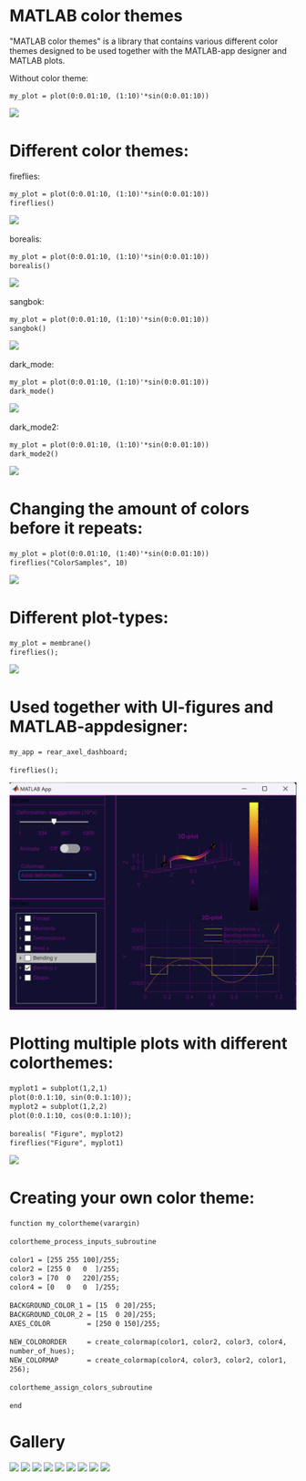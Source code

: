 # MATLAB color themes
  

"MATLAB color themes" is a library that contains various different color themes designed to be used together with the MATLAB-app designer and MATLAB plots.

  

Without color theme:

```matlab:Code
my_plot = plot(0:0.01:10, (1:10)'*sin(0:0.01:10))
```

![](https://github.com/spiggen/MATLAB_color_themes/blob/master/Documentation/ouch_my_eyes_1.png)



# Different color themes:
  

fireflies:

```matlab:Code
my_plot = plot(0:0.01:10, (1:10)'*sin(0:0.01:10))
fireflies()
```


![](https://github.com/spiggen/MATLAB_color_themes/blob/master/Documentation/fireflies_1.png)

borealis:

```matlab:Code
my_plot = plot(0:0.01:10, (1:10)'*sin(0:0.01:10))
borealis()
```

![](https://github.com/spiggen/MATLAB_color_themes/blob/master/Documentation/borealis_1.png)

sangbok:

```matlab:Code
my_plot = plot(0:0.01:10, (1:10)'*sin(0:0.01:10))
sangbok()
```

  

![](https://github.com/spiggen/MATLAB_color_themes/blob/master/Documentation/sangbok_2.png)

dark_mode:

```matlab:Code
my_plot = plot(0:0.01:10, (1:10)'*sin(0:0.01:10))
dark_mode()
```

  

![](https://github.com/spiggen/MATLAB_color_themes/blob/master/Documentation/dark_mode_1.png)

dark_mode2:

```matlab:Code
my_plot = plot(0:0.01:10, (1:10)'*sin(0:0.01:10))
dark_mode2()
```

  

![](https://github.com/spiggen/MATLAB_color_themes/blob/master/Documentation/dark_mode2_1.png)

  
# Changing the amount of colors before it repeats:

```matlab:Code
my_plot = plot(0:0.01:10, (1:40)'*sin(0:0.01:10))
fireflies("ColorSamples", 10)
```

  

![](https://github.com/spiggen/MATLAB_color_themes/blob/master/Documentation/fireflies_ColorSamples_1.png)

  
# Different plot-types:

```matlab:Code
my_plot = membrane()
fireflies();
```

  

![](https://github.com/spiggen/MATLAB_color_themes/blob/master/Documentation/fireflies_membrane_1.png)

# Used together with UI-figures and MATLAB-appdesigner:

```matlab:Code
my_app = rear_axel_dashboard;

fireflies();

```

![](Documentation\fireflies_appdesigner.png)

  
  
# Plotting multiple plots with different colorthemes:

```matlab:Code
myplot1 = subplot(1,2,1)
plot(0:0.1:10, sin(0:0.1:10));
myplot2 = subplot(1,2,2)
plot(0:0.1:10, cos(0:0.1:10));

borealis( "Figure", myplot2)
fireflies("Figure", myplot1)
```

  
  

![](https://github.com/spiggen/MATLAB_color_themes/blob/master/Documentation/fireflies_borealis_subplot.png)

  
  
# Creating your own color theme:
  

```matlab:Code
function my_colortheme(varargin)

colortheme_process_inputs_subroutine

color1 = [255 255 100]/255;
color2 = [255 0   0  ]/255;
color3 = [70  0   220]/255;
color4 = [0   0   0  ]/255;

BACKGROUND_COLOR_1 = [15  0 20]/255;
BACKGROUND_COLOR_2 = [15  0 20]/255;
AXES_COLOR         = [250 0 150]/255;

NEW_COLORORDER     = create_colormap(color1, color2, color3, color4, number_of_hues);
NEW_COLORMAP       = create_colormap(color4, color3, color2, color1, 256);

colortheme_assign_colors_subroutine

end
```

# Gallery
![](https://github.com/spiggen/MATLAB_color_themes/blob/master/Documentation/fireflies_2.png)
![](https://github.com/spiggen/MATLAB_color_themes/blob/master/Documentation/borealis_2.png)
![](https://github.com/spiggen/MATLAB_color_themes/blob/master/Documentation/sangbok_3.png)
![](https://github.com/spiggen/MATLAB_color_themes/blob/master/Documentation/dark_mode_2.png)
![](https://github.com/spiggen/MATLAB_color_themes/blob/master/Documentation/dark_mode2_2.png)
![](https://github.com/spiggen/MATLAB_color_themes/blob/master/Documentation/mandelbrot_fireflies8.png)
![](https://github.com/spiggen/MATLAB_color_themes/blob/master/Documentation/mandelbrot_fireflies7.png)
![](https://github.com/spiggen/MATLAB_color_themes/blob/master/Documentation/mandelbrot_fireflies4.png)
![](https://github.com/spiggen/MATLAB_color_themes/blob/master/Documentation/mandelbrot_fireflies.png)

